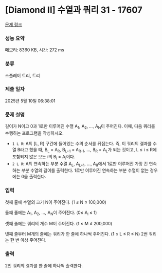 # [Diamond II] 수열과 쿼리 31 - 17607 

[문제 링크](https://www.acmicpc.net/problem/17607) 

### 성능 요약

메모리: 8360 KB, 시간: 272 ms

### 분류

스플레이 트리, 트리

### 제출 일자

2025년 5월 10일 06:38:01

### 문제 설명

<p>길이가 N이고 0과 1로만 이루어진 수열 A<sub>1</sub>, A<sub>2</sub>, ..., A<sub>N</sub>이 주어진다. 이때, 다음 쿼리를 수행하는 프로그램을 작성하시오.</p>

<ul>
	<li><code>1 L R</code>: A의 [L, R] 구간에 들어있는 수의 순서를 뒤집는다. 즉, 이 쿼리의 결과를 수열 B라고 했을 때, B<sub>L</sub> = A<sub>R</sub>, B<sub>L+1</sub> = A<sub>R-1</sub>, ..., B<sub>R</sub> = A<sub>L</sub>가 되는 것이고, L ≤ i ≤ R에 포함되지 않은 모든 i의 B<sub>i</sub> = A<sub>i</sub>이다.</li>
	<li><code>2 L R</code>: A의 연속하는 부분 수열 A<sub>L</sub>, A<sub>L+1</sub>, ..., A<sub>R</sub>에서 1로만 이루어진 가장 긴 연속하는 부분 수열의 길이를 출력한다. 1로만 이루어진 연속하는 부분 수열이 없는 경우에는 0을 출력한다.</li>
</ul>

### 입력 

 <p>첫째 줄에 수열의 크기 N이 주어진다. (1 ≤ N ≤ 100,000)</p>

<p>둘째 줄에는 A<sub>1</sub>, A<sub>2</sub>, ..., A<sub>N</sub>이 주어진다. (0≤ A<sub>i</sub> ≤ 1)</p>

<p>셋째 줄에는 쿼리의 개수 M이 주어진다. (1 ≤ M ≤ 200,000)</p>

<p>넷째 줄부터 M개의 줄에는 쿼리가 한 줄에 하나씩 주어진다. (1 ≤ L ≤ R ≤ N) 2번 쿼리는 한 번 이상 주어진다.</p>

### 출력 

 <p>2번 쿼리의 결과를 한 줄에 하나씩 출력한다.</p>

